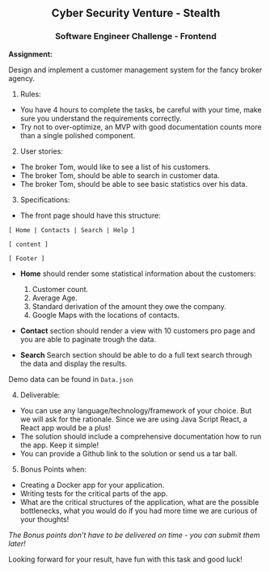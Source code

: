 <center>
     <h2>Cyber Security Venture - Stealth</h2> 
     <h3>Software Engineer Challenge - Frontend</h3>
</center>
 
**Assignment:**

Design and implement a customer management system for the fancy broker agency.

1. Rules:

* You have 4 hours to complete the tasks, be careful with your time, make sure you understand the requirements correctly.
* Try not to over-optimize, an MVP with good documentation counts more than a single polished component.



2. User stories:

* The broker Tom, would like to see a list of his customers.
* The broker Tom, should be able to search in customer data.
* The broker Tom, should be able to see basic statistics over his data.

3. Specifications:

  * The front page should have this structure:
  ```
  [ Home | Contacts | Search | Help ]
  
  [ content ]
  
  [ Footer ]
  ```
* **Home** should render some statistical information about the customers:
  
  1. Customer count.
  2. Average Age.
  3. Standard derivation of the amount they owe the company.
  4. Google Maps with the locations of contacts.
  
* **Contact** section should render a view with 10 customers pro page and you are able to paginate trough the data.

* **Search**  Search section should be able to do a full text search through the data and display the results.

Demo data can be found in `Data.json`

4. Deliverable:

* You can use any language/technology/framework of your choice. But we will ask for the rationale. Since we are using Java Script React, a React app 
 would be a plus!
* The solution should include a comprehensive documentation how to run the app. Keep it simple!
* You can provide a Github link to the solution or send us a tar ball. 


5. Bonus Points when:

* Creating a Docker app for your application.
* Writing tests for the critical parts of the app.
* What are the critical structures of the application, what are the possible bottlenecks, what you would do if you had more time
we are curious of your thoughts! 

_The Bonus points don't have to be delivered on time - you can submit them later!_ 


Looking forward for your result, have fun with this task and good luck! 




              

 

  








